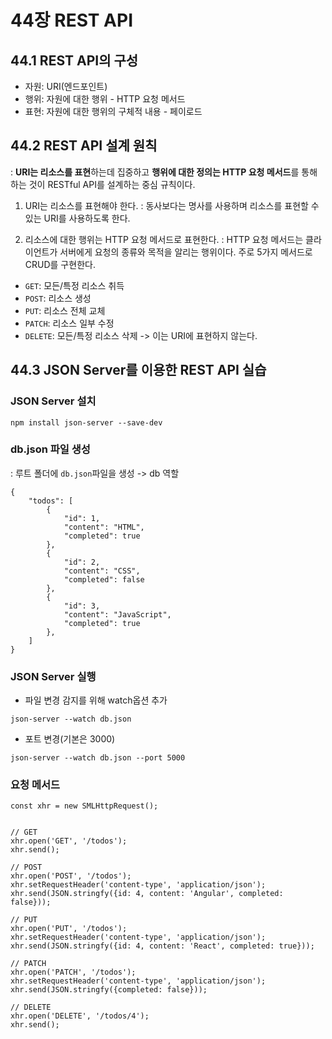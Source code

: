 # 44장 REST API

## 44.1 REST API의 구성
- 자원: URI(엔드포인트)
- 행위: 자원에 대한 행위 - HTTP 요청 메서드
- 표현: 자원에 대한 행위의 구체적 내용 - 페이로드

## 44.2 REST API 설계 원칙
: **URI는 리소스를 표현**하는데 집중하고 **행위에 대한 정의는 HTTP 요청 메서드**를 통해 하는 것이 RESTful API를 설계하는 중심 규칙이다.

1. URI는 리소스를 표현해야 한다.
: 동사보다는 명사를 사용하며 리소스를 표현할 수 있는 URI를 사용하도록 한다.

2. 리소스에 대한 행위는 HTTP 요청 메서드로 표현한다.
: HTTP 요청 메서드는 클라이언트가 서버에게 요청의 종류와 목적을 알리는 행위이다. 주로 5가지 메서드로 CRUD를 구현한다.
- `GET`: 모든/특정 리소스 취득
- `POST`: 리소스 생성
- `PUT`: 리소스 전체 교체
- `PATCH`: 리소스 일부 수정
- `DELETE`: 모든/특정 리소스 삭제
-> 이는 URI에 표현하지 않는다. 

## 44.3 JSON Server를 이용한 REST API 실습
### JSON Server 설치
```
npm install json-server --save-dev
```

### db.json 파일 생성
: 루트 폴더에 `db.json`파일을 생성 -> db 역할
```
{
    "todos": [
        {
            "id": 1,
            "content": "HTML",
            "completed": true
        },
        {
            "id": 2,
            "content": "CSS",
            "completed": false
        },
        {
            "id": 3,
            "content": "JavaScript",
            "completed": true
        },
    ]
}
```

### JSON Server 실행
- 파일 변경 감지를 위해 watch옵션 추가
```
json-server --watch db.json
```
- 포트 변경(기본은 3000)
```
json-server --watch db.json --port 5000
```

### 요청 메서드
```
const xhr = new SMLHttpRequest();


// GET
xhr.open('GET', '/todos');
xhr.send();

// POST
xhr.open('POST', '/todos');
xhr.setRequestHeader('content-type', 'application/json');
xhr.send(JSON.stringfy({id: 4, content: 'Angular', completed: false}));

// PUT
xhr.open('PUT', '/todos');
xhr.setRequestHeader('content-type', 'application/json');
xhr.send(JSON.stringfy({id: 4, content: 'React', completed: true}));

// PATCH
xhr.open('PATCH', '/todos');
xhr.setRequestHeader('content-type', 'application/json');
xhr.send(JSON.stringfy({completed: false}));

// DELETE
xhr.open('DELETE', '/todos/4');
xhr.send();
```
